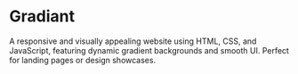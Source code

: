 # Gradiant
A responsive and visually appealing website using HTML, CSS, and JavaScript, featuring dynamic gradient backgrounds and smooth UI. Perfect for landing pages or design showcases.
